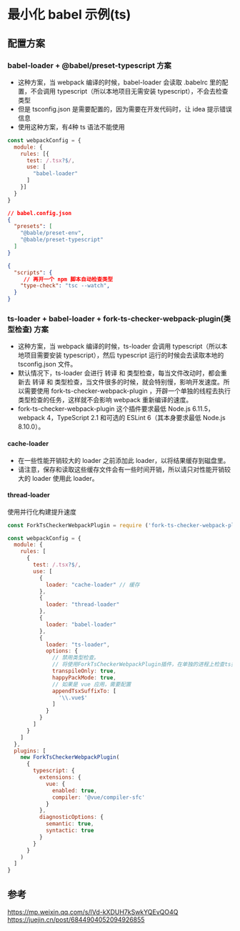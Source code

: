 # 最小化 babel 示例(ts)

## 配置方案

### babel-loader + @babel/preset-typescript 方案
- 这种方案，当 webpack 编译的时候，babel-loader 会读取 .babelrc 里的配置，不会调用 typescript（所以本地项目无需安装 typescript），不会去检查类型
- 但是 tsconfig.json 是需要配置的，因为需要在开发代码时，让 idea 提示错误信息
- 使用这种方案，有4种 ts 语法不能使用

```js
const webpackConfig = {
  module: {
    rules: [{
      test: /.tsx?$/,
      use: [
        "babel-loader"
      ]
    }]
  }
}
```

```json
// babel.config.json
{
  "presets": [
    "@bable/preset-env",
    "@bable/preset-typescript"
  ]
}
```

```json
{
  "scripts": {
     // 再开一个 npm 脚本自动检查类型
    "type-check": "tsc --watch",
  }
}
```

### ts-loader + babel-loader + fork-ts-checker-webpack-plugin(类型检查) 方案
- 这种方案，当 webpack 编译的时候，ts-loader 会调用 typescript（所以本地项目需要安装 typescript），然后 typescript 运行的时候会去读取本地的 tsconfig.json 文件。
- 默认情况下，ts-loader 会进行 转译 和 类型检查，每当文件改动时，都会重新去 转译 和 类型检查，当文件很多的时候，就会特别慢，影响开发速度。所以需要使用 fork-ts-checker-webpack-plugin ，开辟一个单独的线程去执行类型检查的任务，这样就不会影响 webpack 重新编译的速度。
- fork-ts-checker-webpack-plugin  这个插件要求最低 Node.js 6.11.5，webpack 4，TypeScript 2.1 和可选的 ESLint 6（其本身要求最低 Node.js 8.10.0）。

#### cache-loader
- 在一些性能开销较大的 loader 之前添加此 loader，以将结果缓存到磁盘里。
- 请注意，保存和读取这些缓存文件会有一些时间开销，所以请只对性能开销较大的 loader 使用此 loader。

#### thread-loader
使用并行化构建提升速度

```js
const ForkTsCheckerWebpackPlugin = require ('fork-ts-checker-webpack-plugin');

const webpackConfig = {
  module: {
    rules: [
      {
        test: /.tsx?$/,
        use: [
          {
            loader: "cache-loader" // 缓存
          },
          {
            loader: "thread-loader"
          },
          {
            loader: "babel-loader"
          },
          {
            loader: "ts-loader",
            options: {
              // 禁用类型检查。
              // 将使用ForkTsCheckerWebpackPlugin插件，在单独的进程上检查ts类型
              transpileOnly: true,
              happyPackMode: true,
              // 如果是 vue 应用，需要配置
              appendTsxSuffixTo: [
                '\\.vue$'
              ]
            }
          }
        ]
      }
    ]
  },
  plugins: [
    new ForkTsCheckerWebpackPlugin(
      {
        typescript: {
          extensions: {
            vue: {
              enabled: true,
              compiler: '@vue/compiler-sfc'
            }
          },
          diagnosticOptions: {
            semantic: true,
            syntactic: true
          }
        }
      }
    )
  ]
}
```
## 参考
https://mp.weixin.qq.com/s/lVd-kXDUH7kSwkYQEvQO4Q
https://juejin.cn/post/6844904052094926855